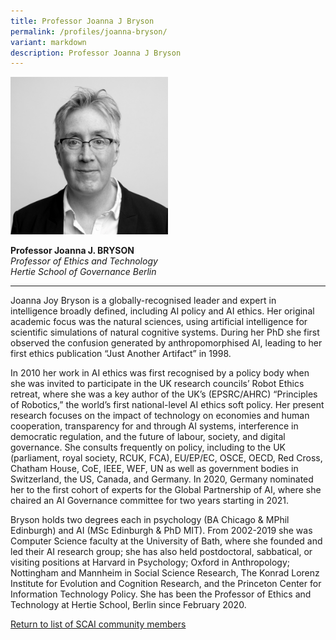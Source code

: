 ```yaml
---
title: Professor Joanna J Bryson
permalink: /profiles/joanna-bryson/
variant: markdown
description: Professor Joanna J Bryson
---
```

<div style="width:50%"><img src="/images/People/joanna_bryson_2.jpg" alt="Professor Joanna J. Bryson"></div>

**Professor Joanna J. BRYSON**<br>*Professor of Ethics and Technology*<br>*Hertie School of Governance Berlin*<br>

---

Joanna Joy Bryson is a globally-recognised leader and expert in intelligence broadly defined, including AI policy and AI ethics. Her original academic focus was the natural sciences, using artificial intelligence for scientific simulations of natural cognitive systems. During her PhD she first observed the confusion generated by anthropomorphised AI, leading to her first ethics publication “Just Another Artifact” in 1998. 

In 2010 her work in AI ethics was first recognised by a policy body when she was invited to participate in the UK research councils’ Robot Ethics retreat, where she was a key author of the UK’s (EPSRC/AHRC) “Principles of Robotics,” the world’s first national-level AI ethics soft policy. Her present research focuses on the impact of technology on economies and human cooperation, transparency for and through AI systems, interference in democratic regulation, and the future of labour, society, and digital governance. She consults frequently on policy, including to the UK (parliament, royal society, RCUK, FCA), EU/EP/EC, OSCE, OECD, Red Cross, Chatham House, CoE, IEEE, WEF, UN as well as government bodies in Switzerland, the US, Canada, and Germany. In 2020, Germany nominated her to the first cohort of experts for the Global Partnership of AI, where she chaired an AI Governance committee for two years starting in 2021. 

Bryson holds two degrees each in psychology (BA Chicago &amp; MPhil Edinburgh) and AI (MSc Edinburgh &amp; PhD MIT). From 2002-2019 she was Computer Science faculty at the University of Bath, where she founded and led their AI research group; she has also held postdoctoral, sabbatical, or visiting positions at Harvard in Psychology; Oxford in Anthropology; Nottingham and Mannheim in Social Science Research, The Konrad Lorenz Institute for Evolution and Cognition Research, and the Princeton Center for Information Technology Policy. She has been the Professor of Ethics and Technology at Hertie School, Berlin since February 2020.

[Return to list of SCAI community members](/community)